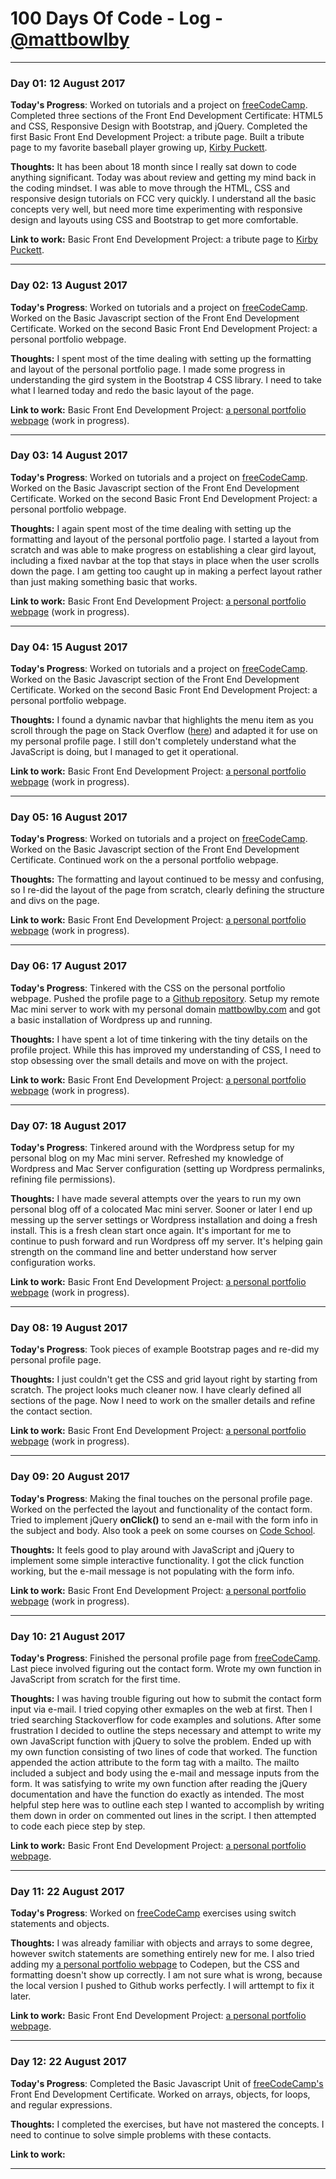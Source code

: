 # 100 Days Of Code - Log - [@mattbowlby][1]

---- 

### Day 01: 12 August 2017  

**Today's Progress**: Worked on tutorials and a project on [freeCodeCamp][2]. Completed three sections of the Front End Development Certificate: HTML5 and CSS, Responsive Design with Bootstrap, and jQuery. Completed the first Basic Front End Development Project: a tribute page. Built a tribute page to my favorite baseball player growing up, [Kirby Puckett][3].  
  
**Thoughts:** It has been about 18 month since I really sat down to code anything significant. Today was about review and getting my mind back in the coding mindset. I was able to move through the HTML, CSS and responsive design tutorials on FCC very quickly. I understand all the basic concepts very well, but need more time experimenting with responsive design and layouts using CSS and Bootstrap to get more comfortable.  
  
**Link to work:** Basic Front End Development Project: a tribute page to [Kirby Puckett][3].  
  
----   

### Day 02: 13 August 2017  

**Today's Progress**: Worked on tutorials and a project on [freeCodeCamp][4]. Worked on the Basic Javascript section of the Front End Development Certificate. Worked on the second Basic Front End Development Project: a personal portfolio webpage.  
  
**Thoughts:** I spent most of the time dealing with setting up the formatting and layout of the personal portfolio page. I made some progress in understanding the gird system in the Bootstrap 4 CSS library. I need to take what I learned today and redo the basic layout of the page.  
  
**Link to work:** Basic Front End Development Project: [a personal portfolio webpage][5] (work in progress).  
  
---- 
  
### Day 03: 14 August 2017  

**Today's Progress**: Worked on tutorials and a project on [freeCodeCamp][4]. Worked on the Basic Javascript section of the Front End Development Certificate. Worked on the second Basic Front End Development Project: a personal portfolio webpage. 
  
**Thoughts:** I again spent most of the time dealing with setting up the formatting and layout of the personal portfolio page. I started a layout from scratch and was able to make progress on establishing a clear gird layout, including a fixed navbar at the top that stays in place when the user scrolls down the page. I am getting too caught up in making a perfect layout rather than just making something basic that works.  
  
**Link to work:** Basic Front End Development Project: [a personal portfolio webpage][5] (work in progress).  
  
---- 
  
### Day 04: 15 August 2017  

**Today's Progress**: Worked on tutorials and a project on [freeCodeCamp][4]. Worked on the Basic Javascript section of the Front End Development Certificate. Worked on the second Basic Front End Development Project: a personal portfolio webpage. 
  
**Thoughts:** I found a dynamic navbar that highlights the menu item as you scroll through the page on Stack Overflow ([here][6]) and adapted it for use on my personal profile page. I still don't completely understand what the JavaScript is doing, but I managed to get it operational. 
  
**Link to work:** Basic Front End Development Project: [a personal portfolio webpage][5] (work in progress).

---- 
  
### Day 05: 16 August 2017  

**Today's Progress**: Worked on tutorials and a project on [freeCodeCamp][4]. Worked on the Basic Javascript section of the Front End Development Certificate. Continued work on the a personal portfolio webpage.   
  
**Thoughts:** The formatting and layout continued to be messy and confusing, so I re-did the layout of the page from scratch, clearly defining the structure and divs on the page.  
  
**Link to work:** Basic Front End Development Project: [a personal portfolio webpage][5] (work in progress).  

---- 
  
### Day 06: 17 August 2017  

**Today's Progress**: Tinkered with the CSS on the personal portfolio webpage. Pushed the profile page to a [Github repository][7]. Setup my remote Mac mini server to work with my personal domain [mattbowlby.com][8] and got a basic installation of Wordpress up and running.   
  
**Thoughts:** I have spent a lot of time tinkering with the tiny details on the profile project. While this has improved my understanding of CSS, I need to stop obsessing over the small details and move on with the project. 
  
**Link to work:** Basic Front End Development Project: [a personal portfolio webpage][7] (work in progress).  

---- 
  
### Day 07: 18 August 2017  

**Today's Progress**: Tinkered around with the Wordpress setup for my personal blog on my Mac mini server. Refreshed my knowledge of Wordpress and Mac Server configuration (setting up Wordpress permalinks, refining file permissions).   
  
**Thoughts:** I have made several attempts over the years to run my own personal blog off of a colocated Mac mini server. Sooner or later I end up messing up the server settings or Wordpress installation and doing a fresh install. This is a fresh clean start once again. It's important for me to continue to push forward and run Wordpress off my server. It's helping gain strength on the command line and better understand how server configuration works. 
  
**Link to work:** Basic Front End Development Project: [a personal portfolio webpage][7] (work in progress).  

---- 

### Day 08: 19 August 2017  

**Today's Progress**: Took pieces of example Bootstrap pages and re-did my personal profile page.  
  
**Thoughts:** I just couldn't get the CSS and grid layout right by starting from scratch. The project looks much cleaner now. I have clearly defined all sections of the page. Now I need to work on the smaller details and refine the contact section. 
  
**Link to work:** Basic Front End Development Project: [a personal portfolio webpage][7] (work in progress).  

---- 

### Day 09: 20 August 2017  

**Today's Progress**: Making the final touches on the personal profile page. Worked on the perfected the layout and functionality of the contact form. Tried to implement jQuery **onClick()** to send an e-mail with the form info in the subject and body. Also took a peek on some courses on [Code School][8].
  
**Thoughts:** It feels good to play around with JavaScript and jQuery to implement some simple interactive functionality. I got the click function working, but the e-mail message is not populating with the form info. 
  
**Link to work:** Basic Front End Development Project: [a personal portfolio webpage][7] (work in progress).  

---- 

### Day 10: 21 August 2017  

**Today's Progress**: Finished the personal profile page from [freeCodeCamp][1]. Last piece involved figuring out the contact form. Wrote my own function in JavaScript from scratch for the first time.
  
**Thoughts:** I was having trouble figuring out how to submit the contact form input via e-mail. I tried copying other exmaples on the web at first. Then I tried searching Stackoverflow for code examples and solutions. After some frustration I decided to outline the steps necessary and attempt to write my own JavaScript function with jQuery to solve the problem. Ended up with my own function consisting of two lines of code that worked. The function appended the action attribute to the form tag with a mailto. The mailto included a subject and body using the e-mail and message inputs from the form. It was satisfying to write my own function after reading the jQuery documentation and have the function do exactly as intended. The most helpful step here was to outline each step I wanted to accomplish by writing them down in order on commented out lines in the script. I then attempted to code each piece step by step.  
  
**Link to work:** Basic Front End Development Project: [a personal portfolio webpage][7].  

---- 

### Day 11: 22 August 2017  

**Today's Progress**: Worked on [freeCodeCamp][1] exercises using switch statements and objects.
  
**Thoughts:** I was already familiar with objects and arrays to some degree, however switch statements are something entirely new for me. I also tried adding my [a personal portfolio webpage][7] to Codepen, but the CSS and formatting doesn't show up correctly. I am not sure what is wrong, because the local version I pushed to Github works perfectly. I will arttempt to fix it later.
  
**Link to work:** Basic Front End Development Project: [a personal portfolio webpage][7].  

---- 

### Day 12: 22 August 2017  

**Today's Progress**: Completed the Basic Javascript Unit of [freeCodeCamp's][1] Front End Development Certificate. Worked on arrays, objects, for loops, and regular expressions.
  
**Thoughts:** I completed the exercises, but have not mastered the concepts. I need to continue to solve simple problems with these contacts.
  
**Link to work:** 

---- 

[0]:	https://twitter.com/mattbowlby "@mattbowlby"
[1]:	https://freecodecamp.com "Free Code Camp"
[2]:	https://codepen.io/mattbowlby/pen/yoovxQ "FCC Project: Tribute Page (Codepen)"
[3]:	https://freecodecamp.com "Free Code Camp"
[4]:	https://codepen.io/mattbowlby/pen/PKKBjB "FCC Project: Personal Portfolio Webpage"
[5]:	https://stackoverflow.com/questions/12456551/scroll-page-to-to-change-active-current-menu-item/12456933 "Minimalistic Scroll Spy Navbar"
[6]:	https://github.com/mattbowlby/portfolio "FCC Project: Personal Portfolio Webpage (Github Repo)"
[7]:	https://www.mattbowlby.com "mattbowlby.com"
[8]:    https://www.codeschool.com "Code School"